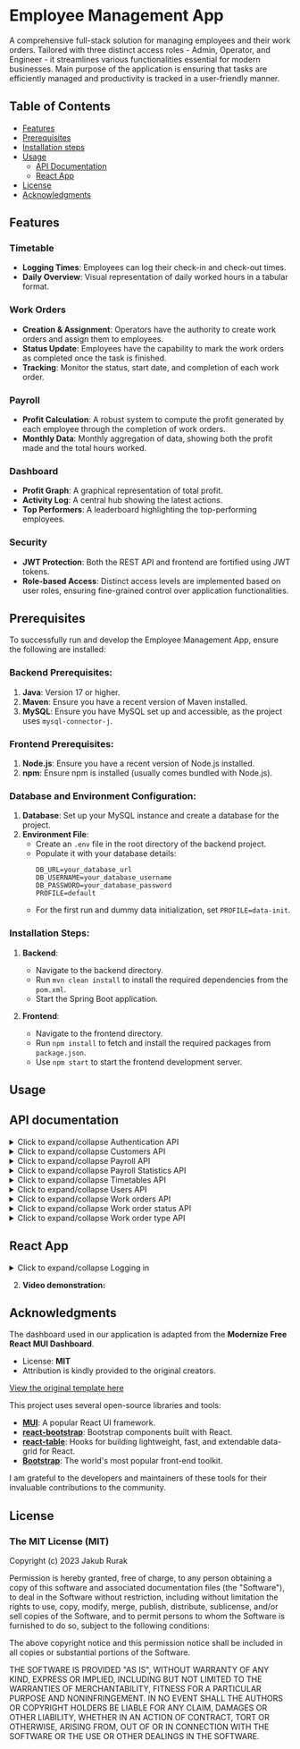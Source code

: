 # Employee Management App

A comprehensive full-stack solution for managing employees and their work orders. Tailored with three distinct access roles - Admin, Operator, and Engineer - it streamlines various functionalities essential for modern businesses.
Main purpose of the application is ensuring that tasks are efficiently managed and productivity is tracked in a user-friendly manner.


## Table of Contents
- [Features](#features)
- [Prerequisites](#prerequisites)
- [Installation steps](#installation-steps)
- [Usage](#usage)
  - [API Documentation](#api-documentation)
  - [React App](#react-app)
- [License](#license)
- [Acknowledgments](#acknowledgments)

## Features

### Timetable
- **Logging Times**: Employees can log their check-in and check-out times.
- **Daily Overview**: Visual representation of daily worked hours in a tabular format.

### Work Orders
- **Creation & Assignment**: Operators have the authority to create work orders and assign them to employees.
- **Status Update**: Employees have the capability to mark the work orders as completed once the task is finished.
- **Tracking**: Monitor the status, start date, and completion of each work order.

### Payroll
- **Profit Calculation**: A robust system to compute the profit generated by each employee through the completion of work orders.
- **Monthly Data**: Monthly aggregation of data, showing both the profit made and the total hours worked.

### Dashboard
- **Profit Graph**: A graphical representation of total profit.
- **Activity Log**: A central hub showing the latest actions.
- **Top Performers**: A leaderboard highlighting the top-performing employees.

### Security
- **JWT Protection**: Both the REST API and frontend are fortified using JWT tokens.
- **Role-based Access**: Distinct access levels are implemented based on user roles, ensuring fine-grained control over application functionalities.

## Prerequisites

To successfully run and develop the Employee Management App, ensure the following are installed:

### Backend Prerequisites:

1. **Java**: Version 17 or higher.
2. **Maven**: Ensure you have a recent version of Maven installed.
3. **MySQL**: Ensure you have MySQL set up and accessible, as the project uses `mysql-connector-j`.

### Frontend Prerequisites:

1. **Node.js**: Ensure you have a recent version of Node.js installed.
2. **npm**: Ensure npm is installed (usually comes bundled with Node.js).

### Database and Environment Configuration:

1. **Database**: Set up your MySQL instance and create a database for the project.
2. **Environment File**: 
   - Create an `.env` file in the root directory of the backend project.
   - Populate it with your database details:
     ```
     DB_URL=your_database_url
     DB_USERNAME=your_database_username
     DB_PASSWORD=your_database_password
     PROFILE=default
     ```
   - For the first run and dummy data initialization, set `PROFILE=data-init`.

### Installation Steps:

1. **Backend**:
   - Navigate to the backend directory.
   - Run `mvn clean install` to install the required dependencies from the `pom.xml`.
   - Start the Spring Boot application.

2. **Frontend**:
   - Navigate to the frontend directory.
   - Run `npm install` to fetch and install the required packages from `package.json`.
   - Use `npm start` to start the frontend development server.


## Usage

## API documentation

<details>
  <summary>Click to expand/collapse Authentication API</summary>

## Authentication API

**Base URL**: `/api/v1/auth`

- **Endpoint**: `/login`
  - **HTTP Method**: POST
  - **Description**: Authenticate a user and retrieve JWT token.
  - **Request Body**: 
    ```json
    {
      "emailId": "user@email.com",
      "password": "password123"
    }
    ```
  - **Response**: AuthResponseDTO containing the JWT token.

</details>
<details>
  <summary>Click to expand/collapse Customers API</summary>
  
## Customers API

**Base URL**: `/api/v1/customers`

### Endpoints:

- **Endpoint**: `/`
  - **HTTP Method**: GET
  - **Description**: Retrieve all customers.
  
- **Endpoint**: `/`
  - **HTTP Method**: POST
  - **Description**: Save a new customer.
  - **Request Body**: 
    ```json
    {
      "emailId": "...",
      "firstName": "...",
      "lastName": "...",
      "companyName": "..."
    }
    ```
  
- **Endpoint**: `/{id}`
  - **HTTP Method**: PUT
  - **Description**: Update an existing customer.
  - **Path Variable**: `id` (Customer ID)
  - **Request Body**: 
    ```json
    {
      "customerId": 1,
      "emailId": "...",
      "firstName": "...",
      "lastName": "...",
      "companyName": "..."
    }
    ```
</details>
<details>
  <summary>Click to expand/collapse Payroll API</summary>
  
## Payroll API

**Base URL**: `/api/v1/payroll`

- **Endpoint**: `/`
  - **HTTP Method**: GET
  - **Description**: Retrieve filtered payrolls based on userId and/or payrollMonth.
  - **Query Parameters**: `userId` (optional), `payrollMonth` (optional, format: `YYYY-MM-DD`)

</details>
<details>
  <summary>Click to expand/collapse Payroll Statistics API</summary>
  
## Payroll Statistics API

**Base URL**: `/api/v1/statistics`

### Endpoints:

- **Endpoint**: `/lastMonthProfit`
  - **HTTP Method**: GET
  - **Description**: Retrieve the total profit for the last month.

- **Endpoint**: `/totalProfit`
  - **HTTP Method**: GET
  - **Description**: Retrieve the total profit.

- **Endpoint**: `/top3EmployeesByHours/{year}/{month}`
  - **HTTP Method**: GET
  - **Description**: Retrieve the top 3 employees by hours worked for a specific month.
  - **Path Variables**: `year` (Year, e.g., 2023), `month` (Month, e.g., 12 for December)

- **Endpoint**: `/top3EmployeesByMoney/{year}/{month}`
  - **HTTP Method**: GET
  - **Description**: Retrieve the top 3 employees by money generated for a specific month.
  - **Path Variables**: `year` (Year, e.g., 2023), `month` (Month, e.g., 12 for December)

- **Endpoint**: `/monthly-earnings/last-two-years`
  - **HTTP Method**: GET
  - **Description**: Retrieve monthly earnings for the last two years.

- **Endpoint**: `/yearly/{year}`
  - **HTTP Method**: GET
  - **Description**: Retrieve yearly statistics for a specific year.
  - **Path Variable**: `year` (Year, e.g., 2023)

- **Endpoint**: `/monthly/{year}/{month}`
  - **HTTP Method**: GET
  - **Description**: Retrieve monthly statistics for a specific month of a specific year.
  - **Path Variables**: `year` (Year, e.g., 2023), `month` (Month, e.g., 12 for December)
</details>
<details>
  <summary>Click to expand/collapse Timetables API</summary>
  
## Timetables API
**Base URL**: `/api/v1/timetables`

### Endpoints:

- **Endpoint**: `""`
  - **HTTP Method**: GET
  - **Description**: Retrieve timetables based on filters provided.
  - **Query Parameters**: 
    - `userId` (optional): User's ID
    - `after` (optional): Retrieve timetables after this date
    - `before` (optional): Retrieve timetables before this date

- **Endpoint**: `"{userId}/checkin"`
  - **HTTP Method**: PUT
  - **Description**: Check in for a specific user.
  - **Path Variable**: `userId` (User's ID)

- **Endpoint**: `"{userId}/checkout"`
  - **HTTP Method**: PUT
  - **Description**: Check out for a specific user.
  - **Path Variable**: `userId` (User's ID)

- **Endpoint**: `"{userId}/checkin"`
  - **HTTP Method**: GET
  - **Description**: Retrieve check-in time for a specific user.
  - **Path Variable**: `userId` (User's ID)

- **Endpoint**: `"{userId}/checkout"`
  - **HTTP Method**: GET
  - **Description**: Retrieve check-out time for a specific user.
  - **Path Variable**: `userId` (User's ID)

- **Endpoint**: `"{userId}/{date}/editTimes"`
  - **HTTP Method**: PUT
  - **Description**: Edit check-in and check-out times for a specific user on a specific date.
  - **Path Variables**: 
    - `userId` (User's ID)
    - `date` (Date, e.g., 2023-09-21)
  - **Query Parameters**: 
    - `checkIn` (Check-in time, e.g., 09:00)
    - `checkOut` (Check-out time, e.g., 17:00)
</details>   
<details>
  <summary>Click to expand/collapse Users API</summary>
  
## Users API

**Base URL**: `/api/v1/users`

### Endpoints:

- **Endpoint**: `/amount`
  - **HTTP Method**: GET
  - **Description**: Retrieve the count of users excluding those with the role `Admin`.

- **Endpoint**: `""`
  - **HTTP Method**: GET
  - **Description**: Fetch a list of users.

- **Endpoint**: `/{userId}`
  - **HTTP Method**: GET
  - **Description**: Fetch a specific user by their ID.
  - **Path Variable**: `userId` (User's ID)

- **Endpoint**: `""`
  - **HTTP Method**: POST
  - **Description**: Save a new user.
  - **Request Body**: User details in JSON format.

- **Endpoint**: `/{userId}/generateTimetable`
  - **HTTP Method**: POST
  - **Description**: Generate a timetable for a specific user for the past year up to the next year.
  - **Path Variable**: `userId` (User's ID)

- **Endpoint**: `/{userId}`
  - **HTTP Method**: PUT
  - **Description**: Update user details.
  - **Path Variable**: `userId` (User's ID)
  - **Request Body**: User details in JSON format.

- **Endpoint**: `/by-email`
  - **HTTP Method**: GET
  - **Description**: Fetch a user by their email address.
  - **Query Parameter**: `emailId` (User's email address)
    
</details>
<details>
  <summary>Click to expand/collapse Work orders API</summary>
  
## Work orders API

**Base URL**: `/api/v1/workorders`

### Endpoints:

- **Endpoint**: `/amount`
  - **HTTP Method**: GET
  - **Description**: Retrieve the count of work orders. Optionally filter by `OrderStatus`.
  - **Query Parameter**: `status` (optional, `OrderStatus` enum value)

- **Endpoint**: `""`
  - **HTTP Method**: GET
  - **Description**: Fetch a list of filtered work orders.
  - **Query Parameters**:
    - `userId` (optional, User ID)
    - `after` (optional, Date filter, ISO format)
    - `before` (optional, Date filter, ISO format)
    - `status` (optional, `OrderStatus` enum value)

- **Endpoint**: `/active`
  - **HTTP Method**: GET
  - **Description**: Fetch a list of active work orders.
  - **Query Parameter**: `userId` (optional, User ID)

- **Endpoint**: `/{orderId}`
  - **HTTP Method**: GET
  - **Description**: Fetch a specific work order by its order ID.
  - **Path Variable**: `orderId` (Order's ID)

- **Endpoint**: `/batch`
  - **HTTP Method**: GET
  - **Description**: Fetch a batch of work orders by their order IDs.
  - **Query Parameter**: `orderIds` (List of order IDs)

- **Endpoint**: `/assign`
  - **HTTP Method**: PUT
  - **Description**: Assign a user to a specific work order.
  - **Query Parameters**:
    - `userId` (required, User ID)
    - `orderId` (required, Order ID)

- **Endpoint**: `/{orderId}`
  - **HTTP Method**: DELETE
  - **Description**: Delete a work order by its order ID.
  - **Path Variable**: `orderId` (Order's ID)

- **Endpoint**: `""`
  - **HTTP Method**: POST
  - **Description**: Create a new work order.
  - **Request Body**: Work order details in JSON format (`WorkOrderDTO`).

- **Endpoint**: `/{orderId}`
  - **HTTP Method**: PUT
  - **Description**: Update a specific work order by its order ID.
  - **Path Variable**: `orderId` (Order's ID)
  - **Request Body**: Work order details in JSON format (`WorkOrderDTO`).

- **Endpoint**: `/{orderId}/complete`
  - **HTTP Method**: PUT
  - **Description**: Complete a work order by its order ID.
  - **Path Variable**: `orderId` (Order's ID)

- **Endpoint**: `/recent`
  - **HTTP Method**: GET
  - **Description**: Fetch a list of recent work orders.

- **Endpoint**: `/profit-per-orderType`
  - **HTTP Method**: GET
  - **Description**: Get the profit per order type.
</details>
<details>
  <summary>Click to expand/collapse Work order status API</summary>
  
## WorkOrderStatus API

**Base URL**: `/api/v1/statustypes`

### Endpoints:

- **Endpoint**: `""`
  - **HTTP Method**: GET
  - **Description**: Retrieve all the available `OrderStatus` values.

---
</details>
<details>
  <summary>Click to expand/collapse Work order type API</summary>
  
## WorkOrderType API

**Base URL**: `/api/v1/ordertypes`

### Endpoints:

- **Endpoint**: `""`
  - **HTTP Method**: GET
  - **Description**: Fetch a list of all work order types.

- **Endpoint**: `""`
  - **HTTP Method**: POST
  - **Description**: Create a new work order type.
  - **Request Body**: Work order type details in JSON format (`OrderType`).

- **Endpoint**: `/{id}`
  - **HTTP Method**: PUT
  - **Description**: Edit an existing work order type by its ID.
  - **Path Variable**: `id` (OrderType's ID)
  - **Request Body**: Updated work order type details in JSON format (`OrderType`).
---
</details>

## React App

<details>
  <summary>Click to expand/collapse Logging in</summary>

### Logging In 

### Step 1: Navigate to the Login Page.
- Start by accessing the main page of our application.

### Step 2: Choose the User Role.
Select one of the user profiles based on your intended role:

#### Admin User:
- **Email**: `admin@yourcompany.com`
- **Password**: `adminPass`

#### Operator User:
- **Email**: `operator@yourcompany.com`
- **Password**: `operatorPass`

#### Engineer User:
- **Email**: `engineer@yourcompany.com`
- **Password**: `engineerPass`

### Step 3: Enter the Credentials.
Input the email and password for the user role you've chosen.

### Step 4: Click the "Login" Button.
You should now be redirected to the dashboard or main view of your chosen role.

> **Note**: These credentials are for demonstration and testing.
> 
</details>

2. **Video demonstration:** 


## Acknowledgments

The dashboard used in our application is adapted from the **Modernize Free React MUI Dashboard**. 

- License: **MIT**
- Attribution is kindly provided to the original creators.

[View the original template here](https://adminmart.com/product/modernize-free-react-mui-dashboard/)

This project uses several open-source libraries and tools:

- [**MUI**](https://mui.com/): A popular React UI framework.
- [**react-bootstrap**](https://react-bootstrap.github.io/): Bootstrap components built with React.
- [**react-table**](https://react-table.tanstack.com/): Hooks for building lightweight, fast, and extendable data-grid for React.
- [**Bootstrap**](https://getbootstrap.com/): The world's most popular front-end toolkit.

I am grateful to the developers and maintainers of these tools for their invaluable contributions to the community.

## License

### The MIT License (MIT)

Copyright (c) 2023 Jakub Rurak

Permission is hereby granted, free of charge, to any person obtaining a copy of this software and associated documentation files (the "Software"), to deal in the Software without restriction, including without limitation the rights to use, copy, modify, merge, publish, distribute, sublicense, and/or sell copies of the Software, and to permit persons to whom the Software is furnished to do so, subject to the following conditions:

The above copyright notice and this permission notice shall be included in all copies or substantial portions of the Software.

THE SOFTWARE IS PROVIDED "AS IS", WITHOUT WARRANTY OF ANY KIND, EXPRESS OR IMPLIED, INCLUDING BUT NOT LIMITED TO THE WARRANTIES OF MERCHANTABILITY, FITNESS FOR A PARTICULAR PURPOSE AND NONINFRINGEMENT. IN NO EVENT SHALL THE AUTHORS OR COPYRIGHT HOLDERS BE LIABLE FOR ANY CLAIM, DAMAGES OR OTHER LIABILITY, WHETHER IN AN ACTION OF CONTRACT, TORT OR OTHERWISE, ARISING FROM, OUT OF OR IN CONNECTION WITH THE SOFTWARE OR THE USE OR OTHER DEALINGS IN THE SOFTWARE.
